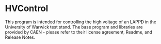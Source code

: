 # HVControl

This program is intended for controlling the high voltage of an LAPPD in the University of Warwick test stand. The base program and libraries are provided by CAEN - please refer to their license agreement, Readme, and Release Notes.
